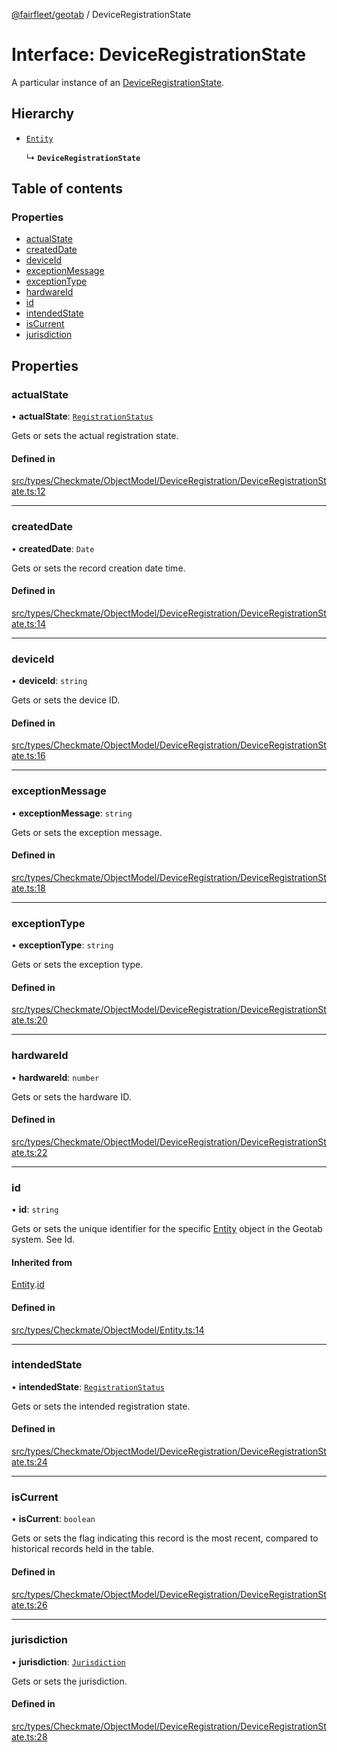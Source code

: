 [@fairfleet/geotab](../README.md) / DeviceRegistrationState

# Interface: DeviceRegistrationState

A particular instance of an [DeviceRegistrationState](DeviceRegistrationState.md).

## Hierarchy

- [`Entity`](Entity.md)

  ↳ **`DeviceRegistrationState`**

## Table of contents

### Properties

- [actualState](DeviceRegistrationState.md#actualstate)
- [createdDate](DeviceRegistrationState.md#createddate)
- [deviceId](DeviceRegistrationState.md#deviceid)
- [exceptionMessage](DeviceRegistrationState.md#exceptionmessage)
- [exceptionType](DeviceRegistrationState.md#exceptiontype)
- [hardwareId](DeviceRegistrationState.md#hardwareid)
- [id](DeviceRegistrationState.md#id)
- [intendedState](DeviceRegistrationState.md#intendedstate)
- [isCurrent](DeviceRegistrationState.md#iscurrent)
- [jurisdiction](DeviceRegistrationState.md#jurisdiction)

## Properties

### actualState

• **actualState**: [`RegistrationStatus`](../README.md#registrationstatus)

Gets or sets the actual registration state.

#### Defined in

[src/types/Checkmate/ObjectModel/DeviceRegistration/DeviceRegistrationState.ts:12](https://github.com/fairfleet/geotab/blob/ff38bfc/src/types/Checkmate/ObjectModel/DeviceRegistration/DeviceRegistrationState.ts#L12)

___

### createdDate

• **createdDate**: `Date`

Gets or sets the record creation date time.

#### Defined in

[src/types/Checkmate/ObjectModel/DeviceRegistration/DeviceRegistrationState.ts:14](https://github.com/fairfleet/geotab/blob/ff38bfc/src/types/Checkmate/ObjectModel/DeviceRegistration/DeviceRegistrationState.ts#L14)

___

### deviceId

• **deviceId**: `string`

Gets or sets the device ID.

#### Defined in

[src/types/Checkmate/ObjectModel/DeviceRegistration/DeviceRegistrationState.ts:16](https://github.com/fairfleet/geotab/blob/ff38bfc/src/types/Checkmate/ObjectModel/DeviceRegistration/DeviceRegistrationState.ts#L16)

___

### exceptionMessage

• **exceptionMessage**: `string`

Gets or sets the exception message.

#### Defined in

[src/types/Checkmate/ObjectModel/DeviceRegistration/DeviceRegistrationState.ts:18](https://github.com/fairfleet/geotab/blob/ff38bfc/src/types/Checkmate/ObjectModel/DeviceRegistration/DeviceRegistrationState.ts#L18)

___

### exceptionType

• **exceptionType**: `string`

Gets or sets the exception type.

#### Defined in

[src/types/Checkmate/ObjectModel/DeviceRegistration/DeviceRegistrationState.ts:20](https://github.com/fairfleet/geotab/blob/ff38bfc/src/types/Checkmate/ObjectModel/DeviceRegistration/DeviceRegistrationState.ts#L20)

___

### hardwareId

• **hardwareId**: `number`

Gets or sets the hardware ID.

#### Defined in

[src/types/Checkmate/ObjectModel/DeviceRegistration/DeviceRegistrationState.ts:22](https://github.com/fairfleet/geotab/blob/ff38bfc/src/types/Checkmate/ObjectModel/DeviceRegistration/DeviceRegistrationState.ts#L22)

___

### id

• **id**: `string`

Gets or sets the unique identifier for the specific [Entity](Entity.md) object in the Geotab system. See Id.

#### Inherited from

[Entity](Entity.md).[id](Entity.md#id)

#### Defined in

[src/types/Checkmate/ObjectModel/Entity.ts:14](https://github.com/fairfleet/geotab/blob/ff38bfc/src/types/Checkmate/ObjectModel/Entity.ts#L14)

___

### intendedState

• **intendedState**: [`RegistrationStatus`](../README.md#registrationstatus)

Gets or sets the intended registration state.

#### Defined in

[src/types/Checkmate/ObjectModel/DeviceRegistration/DeviceRegistrationState.ts:24](https://github.com/fairfleet/geotab/blob/ff38bfc/src/types/Checkmate/ObjectModel/DeviceRegistration/DeviceRegistrationState.ts#L24)

___

### isCurrent

• **isCurrent**: `boolean`

Gets or sets the flag indicating this record is the most recent, compared to historical records held in the table.

#### Defined in

[src/types/Checkmate/ObjectModel/DeviceRegistration/DeviceRegistrationState.ts:26](https://github.com/fairfleet/geotab/blob/ff38bfc/src/types/Checkmate/ObjectModel/DeviceRegistration/DeviceRegistrationState.ts#L26)

___

### jurisdiction

• **jurisdiction**: [`Jurisdiction`](../README.md#jurisdiction)

Gets or sets the jurisdiction.

#### Defined in

[src/types/Checkmate/ObjectModel/DeviceRegistration/DeviceRegistrationState.ts:28](https://github.com/fairfleet/geotab/blob/ff38bfc/src/types/Checkmate/ObjectModel/DeviceRegistration/DeviceRegistrationState.ts#L28)
